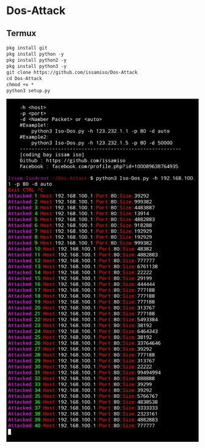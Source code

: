 # Dos-Attack
## Termux 
```
pkg install git 
pkg install python -y
pkg install python2 -y
pkg install python3 -y
git clone https://github.com/issamiso/Dos-Attack
cd Dos-Attack 
chmod +x *
python3 setup.py
```
<img src='https://raw.githubusercontent.com/issamiso/Dos-Attack/main/image/image.png' alt='Photo'>
